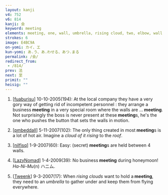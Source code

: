 ```yaml
---
layout: kanji
v4: 752
v6: 814
kanji: 会
keyword: meeting
elements: meeting, one, wall, umbrella, rising cloud, two, elbow, wall
strokes: 6
image: E4BC9A
on-yomi: カイ、エ
kun-yomi: あ.う、あ.わせる、あつ.まる
permalink: /会/
redirect_from:
 - /814/
prev: 法
next: 至
primit: ""
heisig: ""
---
```


1) [<a href="http://kanji.koohii.com/profile/fuaburisu">fuaburisu</a>] 10-10-2005(194): At the local company they have a very gory way of getting rid of incompetent personnel : they arrange a business<strong> meeting</strong> in a very special room where the walls are ...<strong> meeting</strong>. Not surprisingly the boss is never present at these<strong> meeting</strong>s, he&#039;s the one who pushes the button that sets the walls in motion.

2) [<a href="http://kanji.koohii.com/profile/pmbeddall">pmbeddall</a>] 5-11-2007(102): The only thing created in most<strong> meeting</strong>s is a lot of hot air. Imagine a <em>cloud of it rising</em> to the <em>roof</em>.

3) [<a href="http://kanji.koohii.com/profile/nilfisq">nilfisq</a>] 1-9-2007(60): Easy: (secret)<strong> meeting</strong>s are held between 4 walls.

4) [<a href="http://kanji.koohii.com/profile/LazyNomad">LazyNomad</a>] 1-4-2009(39): No business<strong> meeting</strong> during honeymoon! <em>Ha-Ni-Mu</em>(n) ハニム.

5) [<a href="http://kanji.koohii.com/profile/Tweenk">Tweenk</a>] 9-3-2007(17): When <em>rising clouds</em> want to hold a<strong> meeting</strong>, they need to an <em>umbrella</em> to gather under and keep them from flying everywhere.


